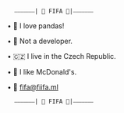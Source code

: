 
      ⎯⎯⎯⎯⎯⎯⎯| 📌 FIFA 📌|⎯⎯⎯⎯⎯⎯⎯ 

• 🐼 I love pandas!

• 😬 Not a developer. 

• 🇨🇿 I live in the Czech Republic. 

• 🍦 I like McDonald's. 

• 📧 fifa@fiifa.ml  

      ⎯⎯⎯⎯⎯⎯⎯| 📌 FIFA 📌|⎯⎯⎯⎯⎯⎯⎯ 
